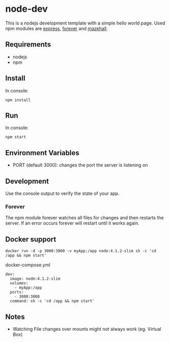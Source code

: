 # node-dev

This is a nodejs development template with a simple hello world page. 
Used npm modules are [express](https://www.npmjs.com/package/express), [forever](https://www.npmjs.com/package/forever) and [mazehall](https://www.npmjs.com/package/mazehall).

## Requirements

- nodejs
- npm

## Install

In console:

    npm install
    

## Run

In console:

    npm start

## Environment Variables

- PORT (default 3000): changes the port the server is listening on
    
## Development

Use the console output to verify the state of your app.

### Forever

The npm module forever watches all files for changes and then restarts the server. If an error occurs forever will restart until it works again.

## Docker support

    docker run -d -p 3000:3000 -v myApp:/app node:4.1.2-slim sh -c 'cd /app && npm start' 

docker-compose.yml

    dev:
      image: node:4.1.2-slim
      volumes:
        - myApp:/app
      ports:
        - 3000:3000
      command: sh -c 'cd /app && npm start'
      
      
## Notes

- Watching File changes over mounts might not always work (eg. Virtual Box)
